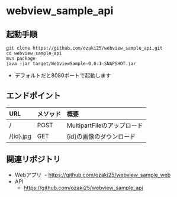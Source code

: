 # webview_sample_api

## 起動手順

```
git clone https://github.com/ozaki25/webview_sample_api.git
cd webview_sample_api
mvn package
java -jar target/WebviewSample-0.0.1-SNAPSHOT.jar
```
- デフォルトだと8080ポートで起動します

## エンドポイント

|URL|メソッド|概要|
|:--|:--|:--|
|/|POST|MultipartFileのアップロード|
|/{id}.jpg|GET|{id}の画像のダウンロード|

## 関連リポジトリ

- Webアプリ
  - https://github.com/ozaki25/webview_sample_web
- API
  - https://github.com/ozaki25/webview_sample_api
